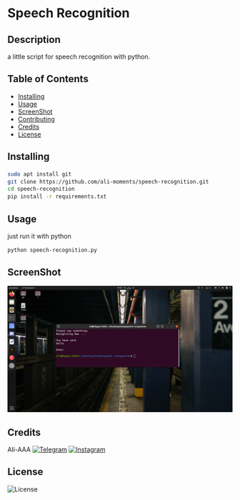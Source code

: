 # Speech Recognition

## Description
a little script for speech recognition with python.

## Table of Contents
* [Installing](https://github.com/ali-moments/speech-recognition#installing)
* [Usage](https://github.com/ali-moments/speech-recognition#usage)
* [ScreenShot](https://github.com/ali-moments/speech-recognition#screenshot)
* [Contributing](https://github.com/ali-moments/speech-recognition#contributing)
* [Credits](https://github.com/ali-moments/speech-recognition#credits)
* [License](https://github.com/ali-moments/speech-recognition#license)

## Installing
```bash
sudo apt install git
git clone https://github.com/ali-moments/speech-recognition.git
cd speech-recognition
pip install -r requirements.txt
```

## Usage
just run it with python
```bash
python speech-recognition.py
```

## ScreenShot
![screenshot](screenshot.png)

## Credits
Ali-AAA
[![Telegram](https://img.shields.io/static/v1.svg?label=Telegram&message=@happy_c0d3r&color=grey&logo=telegram&labelColor=0088ff&style=social)](https://t.me/happy_c0d3r)
[![Instagram](https://img.shields.io/badge/Instagram-follow-0088ff.svg?logo=instagram&logoColor=white)](https://www.instagram.com/ali.momento/)

## License
![License](https://img.shields.io/github/license/ali-moments/speech-recognition)
